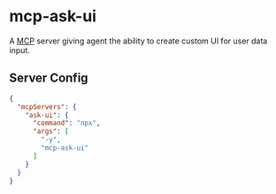 # mcp-ask-ui

A [MCP](https://modelcontextprotocol.io/) server giving agent the ability to create custom UI for user data input.

## Server Config

```json
{
  "mcpServers": {
    "ask-ui": {
      "command": "npx",
      "args": [
        "-y",
        "mcp-ask-ui"
      ]
    }
  }
}
```
